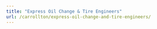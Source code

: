 ```yaml
---
title: "Express Oil Change & Tire Engineers"
url: /carrollton/express-oil-change-and-tire-engineers/
---
```

